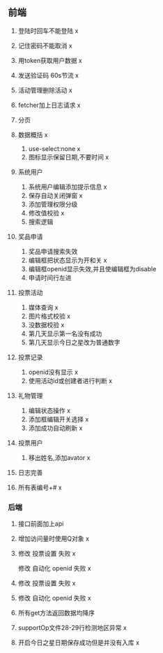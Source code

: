 ## 前端

1. 登陆时回车不能登陆 x
2. 记住密码不能取消 x
3. 用token获取用户数据 x
4. 发送验证码 60s节流 x
5. 活动管理删除活动 x
6. fetcher加上日志请求 x
7. 分页
8. 数据概括 x
   1. use-select:none x
   2. 图标显示保留日期,不要时间 x
9. 系统用户
   1. 系统用户编辑添加提示信息 x
   2. 保存自动关闭弹窗 x
   3. 添加管理权限分级
   4. 修改值校验 x
   5. 搜索逻辑
10. 奖品申请
    1. 奖品申请搜索失效
    2. 编辑框把状态显示为开和关 x
    3. 编辑框openid显示失效,并且使编辑框为disable
    4. 申请时间行左进
11. 投票活动
    1. 媒体查询 x
    2. 图片格式校验 x
    3. 没数据校验 x
    4. 第几天显示第一名没有成功
    5. 第几天显示今日之星改为普通数字
12. 投票记录
    1. openid没有显示 x
    2. 使用活动id或创建者进行判断 x

13. 礼物管理
    1. 编辑状态操作 x
    2. 添加框编辑开关选择 x
    3. 添加成功自动刷新 x
14. 投票用户
    1. 移出姓名,添加avator x
15. 日志完善
16. 所有表编号+# x




### 后端

1. 接口前面加上api

2. 增加访问量时使用Q对象 x

3. 修改 投票设置 失败 x

   修改 自动化 openid 失败 x

4. 修改 投票设置 失败 x

5. 修改 自动化 openid 失败 x

6. 所有get方法返回数据均降序

7. supportOp文件28-29行检测地区异常 x

8. 开启今日之星日期保存成功但是并没有入库 x

   
